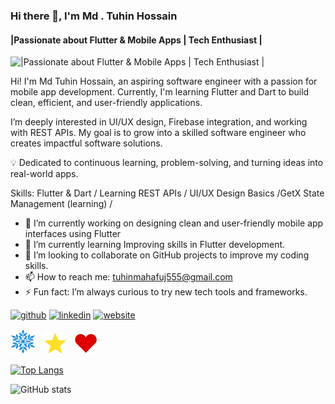 ### Hi there 👋, I'm Md . Tuhin Hossain
#### |Passionate about Flutter & Mobile Apps | Tech Enthusiast | 
![|Passionate about Flutter & Mobile Apps | Tech Enthusiast | ](https://raw.githubusercontent.com/Mahafujmr/Profile_Home_page/refs/heads/master/Github%20banner.png?token=GHSAT0AAAAAADCS4I2RR6HU4L6CU6SADXCO2CVS6HA)

Hi! I'm Md Tuhin Hossain, an aspiring software engineer with a passion for mobile app development. Currently, I'm learning Flutter and Dart to build clean, efficient, and user-friendly applications.

I’m deeply interested in UI/UX design, Firebase integration, and working with REST APIs. My goal is to grow into a skilled software engineer who creates impactful software solutions.

💡 Dedicated to continuous learning, problem-solving, and turning ideas into real-world apps.

Skills: Flutter & Dart / Learning REST APIs / UI/UX Design Basics /GetX State Management (learning) / 

- 🔭 I’m currently working on  designing clean and user-friendly mobile app interfaces using Flutter 
- 🌱 I’m currently learning Improving skills in Flutter development. 
- 👯 I’m looking to collaborate on GitHub projects to improve my coding skills. 
- 📫 How to reach me: tuhinmahafuj555@gmail.com 
- ⚡ Fun fact: I’m always curious to try new tech tools and frameworks. 


[<img src='https://cdn.jsdelivr.net/npm/simple-icons@3.0.1/icons/github.svg' alt='github' height='40'>](https://github.com/Mahafujmr)  [<img src='https://cdn.jsdelivr.net/npm/simple-icons@3.0.1/icons/linkedin.svg' alt='linkedin' height='40'>](https://www.linkedin.com/in/mr-tuhin-learning/)  [<img src='https://cdn.jsdelivr.net/npm/simple-icons@3.0.1/icons/icloud.svg' alt='website' height='40'>](https://md-mahafujur-rahman-tuhin.netlify.app/)  

<a href='https://archiveprogram.github.com/'><img src='https://raw.githubusercontent.com/acervenky/animated-github-badges/master/assets/acbadge.gif' width='40' height='40'></a> <a href='https://stars.github.com/'><img src='https://raw.githubusercontent.com/acervenky/animated-github-badges/master/assets/starbadge.gif' width='35' height='35'></a> <a href='https://docs.github.com/en/github/supporting-the-open-source-community-with-github-sponsors'><img src='https://raw.githubusercontent.com/acervenky/animated-github-badges/master/assets/sponsorbadge.gif' width='35' height='35'></a> 

[![Top Langs](https://github-readme-stats.vercel.app/api/top-langs/?username=Mahafujmr)](https://github.com/anuraghazra/github-readme-stats)

![GitHub stats](https://github-readme-stats.vercel.app/api?username=Mahafujmr&show_icons=true&count_private=true)  

